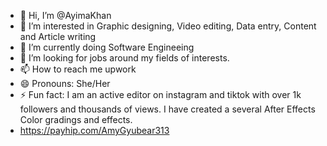 - 👋 Hi, I’m @AyimaKhan
- 👀 I’m interested in Graphic designing, Video editing, Data entry, Content and Article writing
- 🌱 I’m currently doing Software Engineeing
- 💞️ I’m looking for jobs around my fields of interests.
- 📫 How to reach me upwork
- 😄 Pronouns: She/Her
- ⚡ Fun fact: I am an active editor on instagram and tiktok with over 1k followers and thousands of views. I have created a several After Effects Color gradings and effects.
- https://payhip.com/AmyGyubear313

<!---
AyimaKhan/AyimaKhan is a ✨ special ✨ repository because its `README.md` (this file) appears on your GitHub profile.
You can click the Preview link to take a look at your changes.
--->
